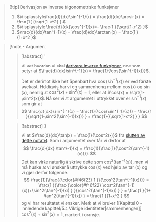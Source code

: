 > [!tip] Derivasjon av inverse trigonometriske funksjoner 
> 1. $\displaystyle\frac{d}{dx}\sin^{-1}(x) = \frac{d}{dx}\arcsin(x) = \frac{1 }{\sqrt{1-x^2} }.$
> 2. $\displaystyle \frac{d}{dx}\cos^{-1}(x)=- \frac{1 }{\sqrt{1-x^2} }$
> 3. $\frac{d}{dx}\tan^{-1}(x) = \frac{d}{dx}\arctan (x) = \frac{1 }{1+x^2 }$


> [!note]- Argument 
> 
> > [!abstract] 1
> > 
> > Vi vet hvordan vi skal [derivere inverse funksjoner](Kapittel%203%20-%20transendentale%20funksjoner/3.1.2%20Derivasjon%20av%20inverse%20funksjoner.md), noe som betyr at $\frac{d}{dx}\sin^{-1}(x) = \frac{1}{\cos(\sin^{-1}(x))}$. 
> > 
> > Det er derimot ikke helt åpenbart hva $\cos(\sin^{-1}(x))$ er ved første øyekast. Heldigvis har vi en sammenheng mellom $\cos(x)$ og $\sin(x)$, nemlig at $\cos^2(x)+\sin^2(x) = 1$, eller at $\cos(x) = \sqrt{1-\sin^2(x)}$. Nå ser vi at argumentet i uttrykket over er $\sin^{-1}(x)$ som gir at
> > $$
> > \frac{d}{dx}\sin^{-1}(x) = \frac{1}{\cos(\sin^{-1}(x))} = \frac{1 }{\sqrt{1-\sin^2(\sin^{-1}(x))}  } = \frac{1}{{\sqrt{1-x^2} } } 
> > $$
> 
> > [!abstract] 3
> > 
> > Vi at $\frac{d}{dx}\tan(x) = \frac{1}{\cos^2(x)}$ fra [slutten av dette notatet](Kapittel%202%20-%20derivasjon/2.5.3%20Derivasjon%20av%20andre%20trigonometriske%20funksjoner.md). Som i argumentet over får vi derfor at  
> > $$
> > \frac{d}{dx} \tan^{-1}(x) = \frac{1}{\frac{1}{\cos^2(\tan^{-1}(x))}}.
> > $$
> > Det kan virke naturlig å skrive dette som $\cos^2(\tan^{-1}(x))$, men vi må huske at vi ønsker å uttrykke $\cos (x)$ ved hjelp av $\tan (x)$ og vi gjør derfor følgende.
> > $$
> > \frac{1}{\frac{{\color{#f46f22} 1 }}{\cos^2(\tan^{-1}(x))}} = \frac{1 }{\frac{{\color{#f46f22} \cos^2(\tan^{-1}(x))+\sin^2(\tan^{-1}(x)) } }{\cos^2(\tan^{-1}(x)) }  }  = \frac{1 }{1+ \tan^2(\tan^{-1}(x))   } = \frac{1 }{1+x^2 }  
> > $$
> > og vi har resultatet vi ønsker. Merk at vi bruker [[Kapittel 0 - innledende kapittel/5.4 Viktige identiteter|sammenhengen]] $\cos^2(x)+\sin^2(x) =1$, markert i oransje.

